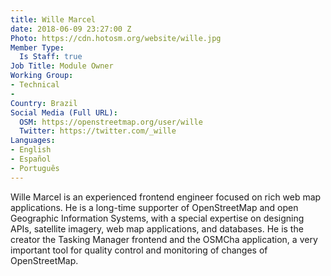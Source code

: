 ```yaml
---
title: Wille Marcel
date: 2018-06-09 23:27:00 Z
Photo: https://cdn.hotosm.org/website/wille.jpg
Member Type:
  Is Staff: true
Job Title: Module Owner
Working Group:
- Technical
-
Country: Brazil
Social Media (Full URL):
  OSM: https://openstreetmap.org/user/wille
  Twitter: https://twitter.com/_wille
Languages:
- English
- Español
- Português
---
```


Wille Marcel is an experienced frontend engineer focused on rich web map applications. He is a long-time supporter of OpenStreetMap and open Geographic Information Systems, with a special expertise on designing APIs, satellite imagery, web map applications, and databases. He is the creator the Tasking Manager frontend and the OSMCha application, a very important tool for quality control and monitoring of changes of OpenStreetMap.
